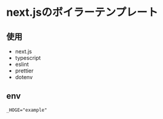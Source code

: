 # next.jsのボイラーテンプレート

## 使用

- next.js
- typescript
- eslint
- prettier
- dotenv

## env

```
_HOGE="example"
```
